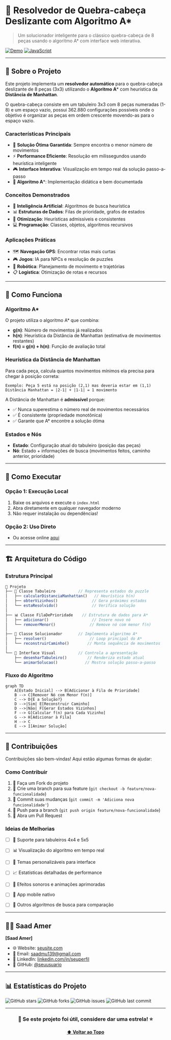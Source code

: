 # 🧩 Resolvedor de Quebra-cabeça Deslizante com Algoritmo A*

> Um solucionador inteligente para o clássico quebra-cabeça de 8 peças usando o algoritmo A* com interface web interativa.

[![Demo](https://img.shields.io/badge/🎮-Demo%20Online-blue?style=for-the-badge)](javascript:void(0))
[![JavaScript](https://img.shields.io/badge/💻-Vanilla%20JS-yellow?style=for-the-badge)](javascript:void(0))

---

## 📖 **Sobre o Projeto**

Este projeto implementa um **resolvedor automático** para o quebra-cabeça deslizante de 8 peças (3x3) utilizando o **Algoritmo A*** com heurística da **Distância de Manhattan**. 

O quebra-cabeça consiste em um tabuleiro 3x3 com 8 peças numeradas (1-8) e um espaço vazio, possui 362.880 configurações possíveis onde o objetivo é organizar as peças em ordem crescente movendo-as para o espaço vazio.

### **Características Principais**

- 🎯 **Solução Ótima Garantida**: Sempre encontra o menor número de movimentos
- ⚡ **Performance Eficiente**: Resolução em milissegundos usando heurística inteligente
- 🎮 **Interface Interativa**: Visualização em tempo real da solução passo-a-passo
- 🧠 **Algoritmo A***: Implementação didática e bem documentada


### **Conceitos Demonstrados**
- 🧠 **Inteligência Artificial**: Algoritmos de busca heurística
- 📊 **Estruturas de Dados**: Filas de prioridade, grafos de estados
- 🎯 **Otimização**: Heurísticas admissíveis e consistentes
- 💻 **Programação**: Classes, objetos, algoritmos recursivos

### **Aplicações Práticas**
- 🗺️ **Navegação GPS**: Encontrar rotas mais curtas
- 🎮 **Jogos**: IA para NPCs e resolução de puzzles
- 🤖 **Robótica**: Planejamento de movimento e trajetórias
- 📋 **Logística**: Otimização de rotas e recursos

---

## 🎯 **Como Funciona**

### **Algoritmo A***
O projeto utiliza o algoritmo A* que combina:
- **g(n)**: Número de movimentos já realizados
- **h(n)**: Heurística da Distância de Manhattan (estimativa de movimentos restantes)
- **f(n) = g(n) + h(n)**: Função de avaliação total

### **Heurística da Distância de Manhattan**
Para cada peça, calcula quantos movimentos mínimos ela precisa para chegar à posição correta:

```
Exemplo: Peça 5 está na posição (2,1) mas deveria estar em (1,1)
Distância Manhattan = |2-1| + |1-1| = 1 movimento
```
A Distância de Manhattan é **admissível** porque:
- ✅ Nunca superestima o número real de movimentos necessários
- ✅ É consistente (propriedade monotônica)
- ✅ Garante que A* encontre a solução ótima
  
### **Estados e Nós**
- **Estado**: Configuração atual do tabuleiro (posição das peças)
- **Nó**: Estado + informações de busca (movimentos feitos, caminho anterior, prioridade)

---

## 🚀 **Como Executar**

### **Opção 1: Execução Local**
1. Baixe os arquivos e execute o `index.html`
2. Abra diretamente em qualquer navegador moderno
3. Não requer instalação ou dependências!

### **Opção 2: Uso Direto**
- Ou acesse online <a href="https://sliding-puzzle-viewer.vercel.app/" target="_blank">aqui</a>


---

## 🏗️ **Arquitetura do Código**

### **Estrutura Principal**

```javascript
📁 Projeto
├── 🎯 Classe Tabuleiro          // Representa estados do puzzle
│   ├── calcularDistanciaManhattan()   // Heurística h(n)
│   ├── obterVizinhos()               // Gera próximos estados
│   └── estaResolvido()               // Verifica solução
│
├── 📊 Classe FilaDePrioridade    // Estrutura de dados para A*
│   ├── adicionar()                   // Insere novo nó
│   └── removerMenor()               // Remove nó com menor f(n)
│
├── 🧠 Classe Solucionador       // Implementa algoritmo A*
│   ├── resolver()                   // Loop principal do A*
│   └── reconstruirCaminho()        // Monta sequência de movimentos
│
└── 🎨 Interface Visual          // Controla a apresentação
    ├── desenharTabuleiro()         // Renderiza estado atual
    └── animarSolucao()            // Mostra solução passo-a-passo
```

### **Fluxo do Algoritmo**

```
graph TD
    A[Estado Inicial] --> B[Adicionar à Fila de Prioridade]
    B --> C[Remover Nó com Menor f(n)]
    C --> D{É a Solução?}
    D -->|Sim| E[Reconstruir Caminho]
    D -->|Não| F[Gerar Estados Vizinhos]
    F --> G[Calcular f(n) para Cada Vizinho]
    G --> H[Adicionar à Fila]
    H --> C
    E --> I[Animar Solução]
```

---

## 🤝 **Contribuições**

Contribuições são bem-vindas! Aqui estão algumas formas de ajudar:

### **Como Contribuir**
1. 🍴 Faça um Fork do projeto
2. 🔧 Crie uma branch para sua feature (`git checkout -b feature/nova-funcionalidade`)
3. 📝 Commit suas mudanças (`git commit -m 'Adiciona nova funcionalidade'`)
4. 🚀 Push para a branch (`git push origin feature/nova-funcionalidade`)
5. 📩 Abra um Pull Request

### **Ideias de Melhorias**
- [ ] 📏 Suporte para tabuleiros 4x4 e 5x5
- [ ] 📊 Visualização do algoritmo em tempo real
- [ ] 🎨 Temas personalizáveis para interface
- [ ] 📈 Estatísticas detalhadas de performance
- [ ] 🎵 Efeitos sonoros e animações aprimoradas
- [ ] 📱 App mobile nativo
- [ ] 🔄 Outros algoritmos de busca para comparação



---

## 👨‍💻 **Saad Amer**

**[Saad Amer]**
- 🌐 Website: [seusite.com](https://seusite.com)
- 📧 Email: saadmu139@gmail.com
- 💼 LinkedIn: [linkedin.com/in/seuperfil](https://linkedin.com/in/saad-amer-102482279/)
- 🐙 GitHub: [@seuusuario](https://github.com/saadZ3)

---


## 📊 **Estatísticas do Projeto**

![GitHub stars](https://img.shields.io/github/stars/saadZ3/puzzle-solver-astar?style=social)
![GitHub forks](https://img.shields.io/github/forks/saadZ3/puzzle-solver-astar?style=social)
![GitHub issues](https://img.shields.io/github/issues/saadZ3/puzzle-solver-astar)
![GitHub last commit](https://img.shields.io/github/last-commit/saadZ3/puzzle-solver-astar)

---

<div align="center">

### 🌟 **Se este projeto foi útil, considere dar uma estrela!** ⭐

**[⬆ Voltar ao Topo](#-resolvedor-de-quebra-cabeça-deslizante-com-algoritmo-a)**

</div>

